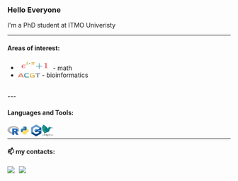 ### Hello Everyone
I'm a PhD student at ITMO Univeristy

---

#### Areas of interest:
- <img src = "./icons/math.svg" width = "75"> - math
- <img src = "./icons/bioinformatics_v1.svg" width = "50"> - bioinformatics
<br/>
---

#### Languages and Tools:
<img align="left" width="26px" src="https://raw.githubusercontent.com/github/explore/80688e429a7d4ef2fca1e82350fe8e3517d3494d/topics/r/r.png" />
<img align="left" width="26px" src="https://raw.githubusercontent.com/github/explore/80688e429a7d4ef2fca1e82350fe8e3517d3494d/topics/python/python.png" />
<img align="left" width="26px" src="https://raw.githubusercontent.com/github/explore/80688e429a7d4ef2fca1e82350fe8e3517d3494d/topics/cpp/cpp.png" />
<img align="left" width="26px" src="https://raw.githubusercontent.com/github/explore/80688e429a7d4ef2fca1e82350fe8e3517d3494d/topics/latex/latex.png" />
<br/>

---

#### 📫 my contacts:

[<img align="left" width="26px" src="https://cdn.jsdelivr.net/npm/simple-icons@v4/icons/telegram.svg" />][telegram]
[<img align="left" width="26px" src="https://cdn.jsdelivr.net/npm/simple-icons@v4/icons/gmail.svg" />][mail]
<br/>

[telegram]: https://t.me/skifalan
[mail]: mailto:vdsukhov@yandex.ru